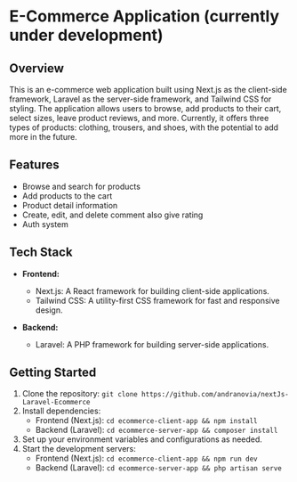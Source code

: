 # E-Commerce Application (currently under development)

## Overview
This is an e-commerce web application built using Next.js as the client-side framework, Laravel as the server-side framework, and Tailwind CSS for styling. The application allows users to browse, add products to their cart, select sizes, leave product reviews, and more. Currently, it offers three types of products: clothing, trousers, and shoes, with the potential to add more in the future.

## Features
- Browse and search for products
- Add products to the cart
- Product detail information
- Create, edit, and delete comment also give rating
- Auth system


## Tech Stack
- **Frontend:**
  - Next.js: A React framework for building client-side applications.
  - Tailwind CSS: A utility-first CSS framework for fast and responsive design.

- **Backend:**
  - Laravel: A PHP framework for building server-side applications.


## Getting Started
1. Clone the repository: `git clone https://github.com/andranovia/nextJs-Laravel-Ecommerce`
2. Install dependencies:
   - Frontend (Next.js): `cd ecommerce-client-app && npm install`
   - Backend (Laravel): `cd ecommerce-server-app && composer install`
3. Set up your environment variables and configurations as needed.
4. Start the development servers:
   - Frontend (Next.js): `cd ecommerce-client-app && npm run dev`
   - Backend (Laravel): `cd ecommerce-server-app && php artisan serve`


